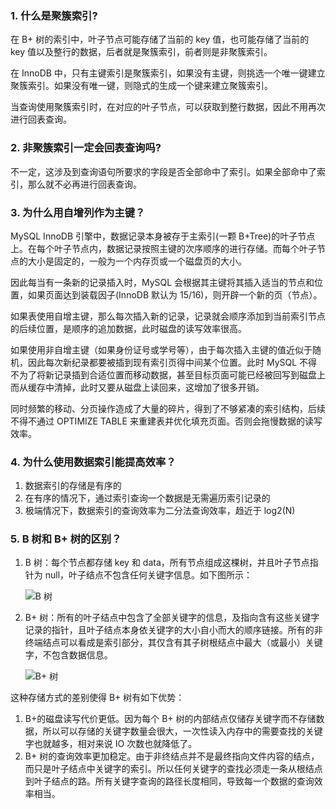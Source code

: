 ### 1. 什么是聚簇索引?

在 B+ 树的索引中，叶子节点可能存储了当前的 key 值，也可能存储了当前的 key 值以及整行的数据，后者就是聚簇索引，前者则是非聚簇索引。

在 InnoDB 中，只有主键索引是聚簇索引，如果没有主键，则挑选一个唯一键建立聚簇索引。如果没有唯一键，则隐式的生成一个键来建立聚簇索引。

当查询使用聚簇索引时，在对应的叶子节点，可以获取到整行数据，因此不用再次进行回表查询。

### 2. 非聚簇索引一定会回表查询吗?

不一定，这涉及到查询语句所要求的字段是否全部命中了索引。如果全部命中了索引，那么就不必再进行回表查询。

### 3. 为什么用自增列作为主键？

MySQL InnoDB 引擎中，数据记录本身被存于主索引(一颗 B+Tree)的叶子节点上。在每个叶子节点内，数据记录按照主键的次序顺序的进行存储。而每个叶子节点的大小是固定的，一般为一个内存页或一个磁盘页的大小。

因此每当有一条新的记录插入时，MySQL 会根据其主键将其插入适当的节点和位置，如果页面达到装载因子(InnoDB 默认为 15/16)，则开辟一个新的页（节点）。

如果表使用自增主键，那么每次插入新的记录，记录就会顺序添加到当前索引节点的后续位置，是顺序的追加数据，此时磁盘的读写效率很高。

如果使用非自增主键（如果身份证号或学号等），由于每次插入主键的值近似于随机，因此每次新纪录都要被插到现有索引页得中间某个位置。此时 MySQL 不得不为了将新记录插到合适位置而移动数据，甚至目标页面可能已经被回写到磁盘上而从缓存中清掉，此时又要从磁盘上读回来，这增加了很多开销。

同时频繁的移动、分页操作造成了大量的碎片，得到了不够紧凑的索引结构，后续不得不通过 OPTIMIZE TABLE 来重建表并优化填充页面。否则会拖慢数据的读写效率。

### 4. 为什么使用数据索引能提高效率？

1. 数据索引的存储是有序的
2. 在有序的情况下，通过索引查询一个数据是无需遍历索引记录的
3. 极端情况下，数据索引的查询效率为二分法查询效率，趋近于 log2(N)

### 5. B 树和 B+ 树的区别？

1. B 树：每个节点都存储 key 和 data，所有节点组成这棵树，并且叶子节点指针为 null，叶子结点不包含任何关键字信息。如下图所示：

    ![B 树](http://cnd.qiniu.lin07ux.cn/markdown/1568035291937.png)

2. B+ 树：所有的叶子结点中包含了全部关键字的信息，及指向含有这些关键字记录的指针，且叶子结点本身依关键字的大小自小而大的顺序链接。所有的非终端结点可以看成是索引部分，其仅含有其子树根结点中最大（或最小）关键字，不包含数据信息。

    ![B+ 树](http://cnd.qiniu.lin07ux.cn/markdown/1568035316069.png)

这种存储方式的差别使得 B+ 树有如下优势：

1. B+的磁盘读写代价更低。因为每个 B+ 树的内部结点仅储存关键字而不存储数据，所以可以存储的关键字数量会很大，一次性读入内存中的需要查找的关键字也就越多，相对来说 IO 次数也就降低了。
2. B+ 树的查询效率更加稳定。由于非终结点并不是最终指向文件内容的结点，而只是叶子结点中关键字的索引。所以任何关键字的查找必须走一条从根结点到叶子结点的路。所有关键字查询的路径长度相同，导致每一个数据的查询效率相当。

